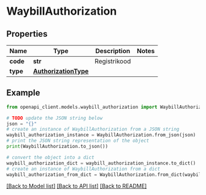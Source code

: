 # WaybillAuthorization


## Properties

Name | Type | Description | Notes
------------ | ------------- | ------------- | -------------
**code** | **str** | Registrikood | 
**type** | [**AuthorizationType**](AuthorizationType.md) |  | 

## Example

```python
from openapi_client.models.waybill_authorization import WaybillAuthorization

# TODO update the JSON string below
json = "{}"
# create an instance of WaybillAuthorization from a JSON string
waybill_authorization_instance = WaybillAuthorization.from_json(json)
# print the JSON string representation of the object
print(WaybillAuthorization.to_json())

# convert the object into a dict
waybill_authorization_dict = waybill_authorization_instance.to_dict()
# create an instance of WaybillAuthorization from a dict
waybill_authorization_from_dict = WaybillAuthorization.from_dict(waybill_authorization_dict)
```
[[Back to Model list]](../README.md#documentation-for-models) [[Back to API list]](../README.md#documentation-for-api-endpoints) [[Back to README]](../README.md)


